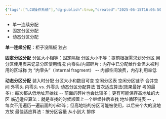 ```yaml
---
{"tags":["LCU操作系统"],"dg-publish":true,"created":"2025-06-15T16:05:50.313+08:00","updated":"2025-06-17T15:46:24.158+08:00","permalink":"/Operating System/LCU Operating System/连续分配存储管理方式/","dgPassFrontmatter":true,"noteIcon":""}
---
```




- 单一连续分配
- 固定分区分配
- 动态分区分配

**单一连续分配**：柜子没隔板  独占

**固定分区分配**
分区大小相等：固定隔板
分区大小不等：提前根据需求划分分区 用分区使用表来记录分区使用情况
内零头/内部碎片 : 内存中已分配给作业但未被利用的区域称 为 “内零头”（internal fragment） -- 内部空间浪费，内存利用率低

**动态分区分配**
装入时分配 分区大小和数目可变
空闲分区表 空闲分区链子  合并空间
外零头 内零头 vs. 外零头
动态分区分配算法
首次适应算法(效果最好 考的最多) : 每次都从低地址开始找 -- 前面的碎片也会比较多；更有可能保存高地址的大区
临近适应算法：就是查找的时候顺着上一个继续往后查找  地址循环链表 -- ，每次不用遍历一遍前面的小碎碎；但高地址的分区可能被使用，以后来个大的没地方放
最佳适应算法：按分区容量 从小到大 排序

